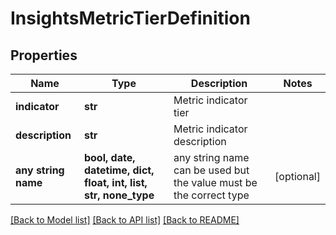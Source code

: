 # InsightsMetricTierDefinition


## Properties
Name | Type | Description | Notes
------------ | ------------- | ------------- | -------------
**indicator** | **str** | Metric indicator tier | 
**description** | **str** | Metric indicator description | 
**any string name** | **bool, date, datetime, dict, float, int, list, str, none_type** | any string name can be used but the value must be the correct type | [optional]

[[Back to Model list]](../README.md#documentation-for-models) [[Back to API list]](../README.md#documentation-for-api-endpoints) [[Back to README]](../README.md)


